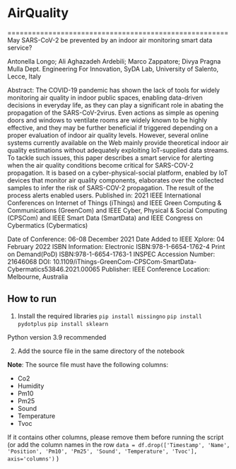 # AirQuality

======================================================
May SARS-CoV-2 be prevented by an indoor air monitoring smart data service?

Antonella Longo; Ali Aghazadeh Ardebili; Marco Zappatore; Divya Pragna Mulla
Dept. Engineering For Innovation, SyDA Lab, University of Salento, Lecce, Italy


Abstract:
The COVID-19 pandemic has shown the lack of tools for widely monitoring air quality in indoor public spaces, enabling data-driven decisions in everyday life, 
as they can play a significant role in abating the propagation of the SARS-CoV-2virus. Even actions as simple as opening doors and windows to ventilate rooms
are widely known to be highly effective, and they may be further beneficial if triggered depending on a proper evaluation of indoor air quality levels. However,
several online systems currently available on the Web mainly provide theoretical indoor air quality estimations without adequately exploiting IoT-supplied data
streams. To tackle such issues, this paper describes a smart service for alerting when the air quality conditions become critical for SARS-COV-2 propagation. 
It is based on a cyber-physical-social platform, enabled by IoT devices that monitor air quality components, elaborates over the collected samples to infer the
risk of SARS-COV-2 propagation. The result of the process alerts enabled users.
Published in: 2021 IEEE International Conferences on Internet of Things (iThings) and IEEE Green Computing & Communications (GreenCom) and IEEE Cyber, Physical 
& Social Computing (CPSCom) and IEEE Smart Data (SmartData) and IEEE Congress on Cybermatics (Cybermatics)



Date of Conference: 06-08 December 2021
Date Added to IEEE Xplore: 04 February 2022
ISBN Information:
Electronic ISBN:978-1-6654-1762-4
Print on Demand(PoD) ISBN:978-1-6654-1763-1
INSPEC Accession Number: 21646068
DOI: 10.1109/iThings-GreenCom-CPSCom-SmartData-Cybermatics53846.2021.00065
Publisher: IEEE
Conference Location: Melbourne, Australia



## How to run

1. Install the required libraries
`pip install missingno`
`pip install pydotplus`
`pip install sklearn`

Python version 3.9 recommended

2. Add the source file in the same directory of the notebook

**Note**: The source file must have the following columns: 
- Co2
- Humidity 
- Pm10 
- Pm25 
- Sound 
- Temperature 
- Tvoc

If it contains other columns, please remove them before running the script (or add the column names in the row
`data = df.drop(['Timestamp', 'Name', 'Position', 'Pm10', 'Pm25', 'Sound', 'Temperature', 'Tvoc'], axis='columns')` )



